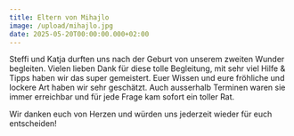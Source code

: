 ```yaml
---
title: Eltern von Mihajlo
image: /upload/mihajlo.jpg
date: 2025-05-20T00:00:00.000+02:00
---
```

Steffi und Katja durften uns nach der Geburt von unserem zweiten Wunder begleiten. Vielen lieben Dank für diese tolle Begleitung, mit sehr viel Hilfe & Tipps haben wir das super gemeistert. Euer Wissen und eure fröhliche und lockere Art haben wir sehr geschätzt. Auch ausserhalb Terminen waren sie immer erreichbar und für jede Frage kam sofort ein toller Rat.

Wir danken euch von Herzen und würden uns jederzeit wieder für euch entscheiden!

